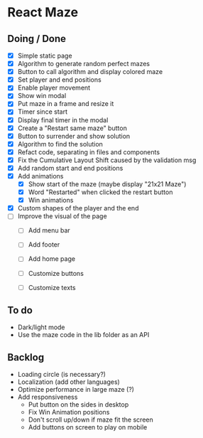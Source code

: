 

# React Maze

## Doing / Done
- [x] Simple static page
- [x] Algorithm to generate random perfect mazes
- [x] Button to call algorithm and display colored maze
- [x] Set player and end positions
- [x] Enable player movement
- [x] Show win modal
- [x] Put maze in a frame and resize it
- [x] Timer since start
- [x] Display final timer in the modal
- [x] Create a "Restart same maze" button
- [x] Button to surrender and show solution
- [x] Algorithm to find the solution
- [x] Refact code, separating in files and components
- [x] Fix the Cumulative Layout Shift caused by the validation msg
- [x] Add random start and end positions
- [x] Add animations
  - [x] Show start of the maze (maybe display "21x21 Maze")
  - [x] Word "Restarted" when clicked the restart button
  - [x] Win animations
- [x] Custom shapes of the player and the end
- [ ] Improve the visual of the page
  - [ ] Add menu bar
  - [ ] Add footer
  - [ ] Add home page
  - [ ] Customize buttons
  - [ ] Customize texts


## To do
- Dark/light mode
- Use the maze code in the lib folder as an API

## Backlog
- Loading circle (is necessary?)
- Localization (add other languages)
- Optimize performance in large maze (?)
- Add responsiveness
  -  Put button on the sides in desktop
  -  Fix Win Animation positions
  -  Don't scroll up/down if maze fit the screen
  -  Add buttons on screen to play on mobile